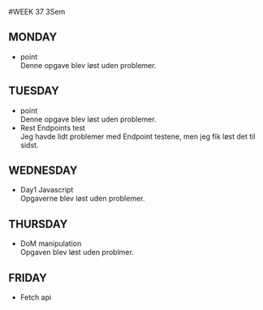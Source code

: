 #WEEK 37 3Sem

## MONDAY
  * point <br/>
    Denne opgave blev løst uden problemer.

## TUESDAY
  * point <br/>
    Denne opgave blev løst uden problemer.
  * Rest Endpoints test <br/>
    Jeg havde lidt problemer med Endpoint testene, men jeg fik løst det til sidst.
    
## WEDNESDAY
  * Day1 Javascript <br/>
    Opgaverne blev løst uden problemer.

## THURSDAY
  * DoM manipulation <br/>
    Opgaven blev løst uden problmer.
    
## FRIDAY
  * Fetch api <br/>
  
